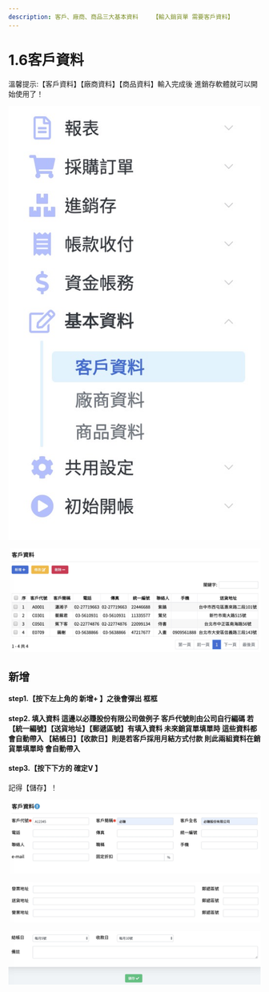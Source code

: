 ```yaml
---
description: 客戶、廠商、商品三大基本資料    【輸入銷貨單 需要客戶資料】
---
```


# 1.6客戶資料

溫馨提示:【客戶資料】【廠商資料】【商品資料】輸入完成後 進銷存軟體就可以開始使用了！

![](../.gitbook/assets/jie-tu-20191130-shang-wu-1.34.19.jpg)

![](../.gitbook/assets/jie-tu-20191130-shang-wu-1.33.37.jpg)

## 新增

#### step1.【按下左上角的 新增+ 】之後會彈出 框框

#### step2.  填入資料 這邊以必賺股份有限公司做例子 客戶代號則由公司自行編碼 若【統一編號】【送貨地址】【郵遞區號】有填入資料 未來銷貨單填單時 這些資料都會自動帶入 【結帳日】【收款日】則是若客戶採用月結方式付款 則此兩組資料在銷貨單填單時 會自動帶入

#### step3.【按下下方的 確定V 】

記得【儲存】！

![](../.gitbook/assets/jie-tu-20191130-shang-wu-1.45.16.jpg)

![](../.gitbook/assets/jie-tu-20191130-shang-wu-1.45.43.jpg)

![](../.gitbook/assets/jie-tu-20191130-shang-wu-1.45.59.jpg)

